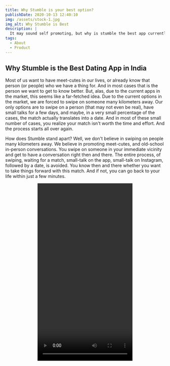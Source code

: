 ```yaml
---
title: Why Stumble is your best option?
publishDate: 2020-10-13 12:40:10
img: /assets/stock-1.jpg
img_alt: Why Stumble is Best
description: |
  It may sound self promoting, but why is stumble the best app currently in India? Let's take a deep dive into the features that make Stumble the best dating app in India.
tags:
  - About
  - Product
---
```


## Why Stumble is the Best Dating App in India

Most of us want to have meet-cutes in our lives, or already know that person (or people) who we have a thing for. And in most cases that is the person we want to get to know better. But, alas, due to the current apps in the market, this seems like a far-fetched idea. Due to the current options in the market, we are forced to swipe on someone many kilometers away. Our only options are to swipe on a person (that may not even be real), have small talks for a few days, and maybe, in a very small percentage of the cases, the match actually translates into a date. And in most of these small number of cases, you realize your match isn't worth the time and effort. And the process starts all over again.

How does Stumble stand apart? Well, we don't believe in swiping on people many kilometers away. We believe in promoting meet-cutes, and old-school in-person conversations. You swipe on someone in your immediate vicinity and get to have a conversation right then and there. The entire process, of swiping, waiting for a match, small-talk on the app, small-talk on Instagram, followed by a date, is avoided. You know then and there whether you want to take things forward with this match. And if not, you can go back to your life within just a few minutes.

<div align="center">
  <video width="300" height="560" controls>
    <source src="/assets/stumble-demo.mp4" type="video/mp4">
  </video>
</div>


